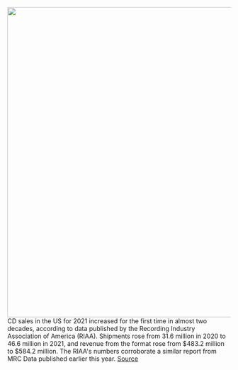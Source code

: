 <img src='https://cdn.vox-cdn.com/thumbor/yb1BxhEuko_eTLNM5ExPcaTJ_Ck=/0x0:1055x703/1200x800/filters:focal(444x268:612x436)/cdn.vox-cdn.com/uploads/chorus_image/image/70618945/Screen_Shot_2022_03_14_at_9.16.02_AM.0.jpg' width='700px' /><br/>
CD sales in the US for 2021 increased for the first time in almost two decades, according to data published by the Recording Industry Association of America (RIAA). Shipments rose from 31.6 million in 2020 to 46.6 million in 2021, and revenue from the format rose from $483.2 million to $584.2 million. The RIAA's numbers corroborate a similar report from MRC Data published earlier this year.
<a href='https://www.theverge.com/2022/3/14/22976557/cd-sales-increase-2021-recording-industry-association-of-america'> Source <a/>